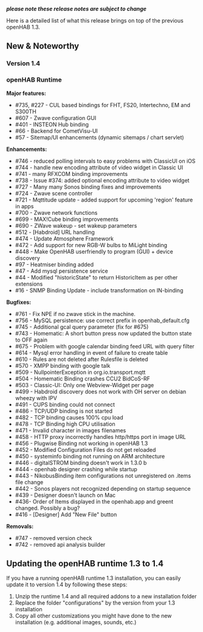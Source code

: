 _**please note these release notes are subject to change**_

Here is a detailed list of what this release brings on top of the previous openHAB 1.3.

## New & Noteworthy

### Version 1.4

### openHAB Runtime

**Major features:**
* #735, #227 - CUL based bindings for FHT, FS20, Intertechno, EM and S300TH 
* #607 - Zwave configuration GUI
* #401 - INSTEON Hub binding
* #66 - Backend for CometVisu-UI
* #57 - Sitemap/UI enhancements (dynamic sitemaps / chart servlet)

**Enhancements:**
* #746 - reduced polling intervals to easy problems with ClassicUI on iOS
* #744 - handle new encoding attribute of video widget in Classic UI
* #741 - many RFXCOM binding improvements
* #738 - Issue #374: added optional encoding attribute to video widget
* #727 - Many many Sonos binding fixes and improvements
* #724 - Zwave scene controller
* #721 - Mqttitude update - added support for upcoming 'region' feature in apps
* #700 - Zwave network functions
* #699 - MAX!Cube binding improvements
* #690 - ZWave wakeup - set wakeup parameters
* #512 - [Habdroid] URL handling 
* #474 - Update Atmosphere Framework
* #472 - Add support for new RGB-W bulbs to MiLight binding
* #448 - Make OpenHAB userfriendly to program (GUI) + device discovery
* #97 - Heatmiser binding added
* #47 - Add mysql persistence service
* #44 - Modified "historicState" to return HistoricItem as per other extensions
* #16 - SNMP Binding Update - include transformation on IN-binding

**Bugfixes:**
* #761 - Fix NPE if no zwave stick in the machine.
* #756 - MySQL persistence: use correct prefix in openhab_default.cfg
* #745 - Additional gcal query parameter (fix for #675)
* #743 - Homematic: A short button press now updated the button state to OFF again
* #675 - Problem with google calendar binding feed URL with query filter 
* #614 - Mysql error handling in event of failure to create table
* #610 - Rules are not deleted after Rulesfile is deleted 
* #570 - XMPP binding with google talk
* #509 - NullpointerException in org.io.transport.mqtt 
* #504 - Homematic Binding crashes CCU2 BidCoS-RF 
* #503 - Classic-UI: Only one Webview-Widget per page
* #499 - Habdroid discovery does not work with OH server on debian wheezy with IPV
* #491 - CUPS binding could not connect 
* #486 - TCP/UDP binding is not started
* #482 - TCP binding causes 100&#37; cpu load 
* #478 - TCP Binding high CPU utilisation
* #471 - Invalid character in images filenames 
* #458 - HTTP proxy incorrectly handles http/https port in image URL
* #456 - Plugwise Binding not working in openHAB 1.3
* #452 - Modified Configuration Files do not get reloaded
* #450 - systeminfo binding not running on ARM architecture
* #446 - digitalSTROM binding doesn't work in 1.3.0 b
* #444 - openhab designer crashing while startup 
* #443 - NikobusBinding item configurations not unregistered on .items file change
* #442 - Sonos players not recognized depending on startup sequence
* #439 - Designer doesn't launch on Mac
* #436- Order of Items displayed in the openhab.app and greent changed. Possibly a bug?
* #416 - [Designer] Add "New File" button

**Removals:**
* #747 - removed version check
* #742 - removed api analysis builder

## Updating the openHAB runtime 1.3 to 1.4

If you have a running openHAB runtime 1.3 installation, you can easily update it to version 1.4 by following these steps:
 1. Unzip the runtime 1.4 and all required addons to a new installation folder
 1. Replace the folder "configurations" by the version from your 1.3 installation
 1. Copy all other customizations you might have done to the new installation (e.g. additional images, sounds, etc.)